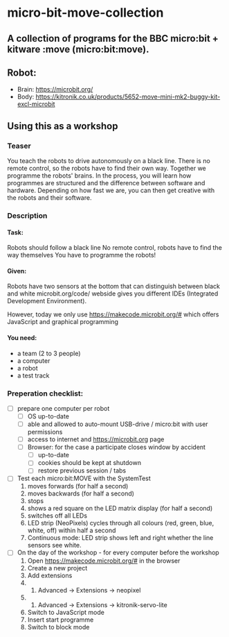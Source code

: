 # micro-bit-move-collection
A collection of programs for the BBC micro:bit + kitware :move (micro:bit:move).
-----


## Robot:
* Brain: https://microbit.org/
* Body:  https://kitronik.co.uk/products/5652-move-mini-mk2-buggy-kit-excl-microbit


## Using this as a workshop


### Teaser
You teach the robots to drive autonomously on a black line.
There is no remote control, so the robots have to find their own way.
Together we programme the robots' brains.
In the process, you will learn how programmes are structured and the difference
between software and hardware.
Depending on how fast we are, you can then get creative
with the robots and their software.


### Description 


#### Task:
Robots should follow a black line 
No remote control, robots have to find the way themselves
You have to programme the robots!


#### Given:
Robots have two sensors at the bottom that can distinguish between black and white
microbit.org/code/ webside gives you different IDEs (Integrated Development Environment).

However, today we only use https://makecode.microbit.org/# which offers JavaScript and graphical programming


#### You need:
* a team (2 to 3 people)
* a computer
* a robot
* a test track


### Preperation checklist:
* [ ] prepare one computer per robot
  * [ ] OS up-to-date
  * [ ] able and allowed to auto-mount USB-drive / micro:bit with user permissions
  * [ ] access to internet and https://microbit.org page
  * [ ] Browser: for the case a participate closes window by accident
    * [ ] up-to-date
    * [ ] cookies should be kept at shutdown
    * [ ] restore previous session / tabs 
* [ ] Test each micro:bit:MOVE with the SystemTest
  1. moves forwards (for half a second)
  2. moves backwards (for half a second)
  3. stops
  4. shows a red square on the LED matrix display (for half a second)
  5. switches off all LEDs
  6. LED strip (NeoPixels) cycles through all colours (red, green, blue, white, off) within half a second
  7. Continuous mode: LED strip shows left and right whether the line sensors see white.
* [ ] On the day of the workshop - for every computer before the workshop
  1. Open https://makecode.microbit.org/# in the browser
  2. Create a new project
  3. Add extensions
  4. 1. Advanced -> Extensions -> neopixel
  4. 1. Advanced -> Extensions -> kitronik-servo-lite
  6. Switch to JavaScript mode
  7. Insert start programme
  8. Switch to block mode

